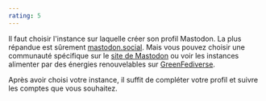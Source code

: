 ```yaml
---
rating: 5
---
```


Il faut choisir l'instance sur laquelle créer son profil Mastodon. La plus répandue est sûrement [mastodon.social](https://mastodon.social/). Mais vous pouvez choisir une communauté spécifique sur le [site de Mastodon](https://joinmastodon.org/communities) ou voir les instances alimenter par des énergies renouvelables sur [GreenFediverse](https://greenfediverse.codeberg.page/green-instances/).

Après avoir choisi votre instance, il suffit de compléter votre profil et suivre les comptes que vous souhaitez.
